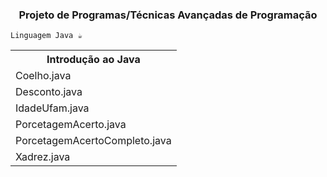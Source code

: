 <h3 align="center">Projeto de Programas/Técnicas Avançadas de Programação</h3>

`Linguagem Java ☕`

<div>
<table>
<tr><th>Introdução ao Java</th></tr>
<tr><td>Coelho.java</td></tr>
<tr><td>Desconto.java</td></tr>
<tr><td>IdadeUfam.java</td></tr>
<tr><td>PorcetagemAcerto.java</td></tr>
<tr><td>PorcetagemAcertoCompleto.java</td></tr>
<tr><td>Xadrez.java</td></tr>
</table>
</div>

